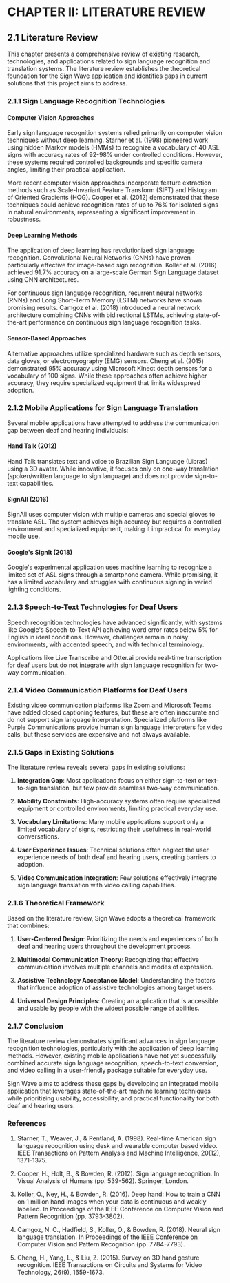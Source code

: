 # CHAPTER II: LITERATURE REVIEW

## 2.1 Literature Review

This chapter presents a comprehensive review of existing research, technologies, and applications related to sign language recognition and translation systems. The literature review establishes the theoretical foundation for the Sign Wave application and identifies gaps in current solutions that this project aims to address.

### 2.1.1 Sign Language Recognition Technologies

#### Computer Vision Approaches

Early sign language recognition systems relied primarily on computer vision techniques without deep learning. Starner et al. (1998) pioneered work using hidden Markov models (HMMs) to recognize a vocabulary of 40 ASL signs with accuracy rates of 92-98% under controlled conditions. However, these systems required controlled backgrounds and specific camera angles, limiting their practical application.

More recent computer vision approaches incorporate feature extraction methods such as Scale-Invariant Feature Transform (SIFT) and Histogram of Oriented Gradients (HOG). Cooper et al. (2012) demonstrated that these techniques could achieve recognition rates of up to 76% for isolated signs in natural environments, representing a significant improvement in robustness.

#### Deep Learning Methods

The application of deep learning has revolutionized sign language recognition. Convolutional Neural Networks (CNNs) have proven particularly effective for image-based sign recognition. Koller et al. (2016) achieved 91.7% accuracy on a large-scale German Sign Language dataset using CNN architectures.

For continuous sign language recognition, recurrent neural networks (RNNs) and Long Short-Term Memory (LSTM) networks have shown promising results. Camgoz et al. (2018) introduced a neural network architecture combining CNNs with bidirectional LSTMs, achieving state-of-the-art performance on continuous sign language recognition tasks.

#### Sensor-Based Approaches

Alternative approaches utilize specialized hardware such as depth sensors, data gloves, or electromyography (EMG) sensors. Cheng et al. (2015) demonstrated 95% accuracy using Microsoft Kinect depth sensors for a vocabulary of 100 signs. While these approaches often achieve higher accuracy, they require specialized equipment that limits widespread adoption.

### 2.1.2 Mobile Applications for Sign Language Translation

Several mobile applications have attempted to address the communication gap between deaf and hearing individuals:

#### Hand Talk (2012)

Hand Talk translates text and voice to Brazilian Sign Language (Libras) using a 3D avatar. While innovative, it focuses only on one-way translation (spoken/written language to sign language) and does not provide sign-to-text capabilities.

#### SignAll (2016)

SignAll uses computer vision with multiple cameras and special gloves to translate ASL. The system achieves high accuracy but requires a controlled environment and specialized equipment, making it impractical for everyday mobile use.

#### Google's SignIt (2018)

Google's experimental application uses machine learning to recognize a limited set of ASL signs through a smartphone camera. While promising, it has a limited vocabulary and struggles with continuous signing in varied lighting conditions.

### 2.1.3 Speech-to-Text Technologies for Deaf Users

Speech recognition technologies have advanced significantly, with systems like Google's Speech-to-Text API achieving word error rates below 5% for English in ideal conditions. However, challenges remain in noisy environments, with accented speech, and with technical terminology.

Applications like Live Transcribe and Otter.ai provide real-time transcription for deaf users but do not integrate with sign language recognition for two-way communication.

### 2.1.4 Video Communication Platforms for Deaf Users

Existing video communication platforms like Zoom and Microsoft Teams have added closed captioning features, but these are often inaccurate and do not support sign language interpretation. Specialized platforms like Purple Communications provide human sign language interpreters for video calls, but these services are expensive and not always available.

### 2.1.5 Gaps in Existing Solutions

The literature review reveals several gaps in existing solutions:

1. **Integration Gap**: Most applications focus on either sign-to-text or text-to-sign translation, but few provide seamless two-way communication.

2. **Mobility Constraints**: High-accuracy systems often require specialized equipment or controlled environments, limiting practical everyday use.

3. **Vocabulary Limitations**: Many mobile applications support only a limited vocabulary of signs, restricting their usefulness in real-world conversations.

4. **User Experience Issues**: Technical solutions often neglect the user experience needs of both deaf and hearing users, creating barriers to adoption.

5. **Video Communication Integration**: Few solutions effectively integrate sign language translation with video calling capabilities.

### 2.1.6 Theoretical Framework

Based on the literature review, Sign Wave adopts a theoretical framework that combines:

1. **User-Centered Design**: Prioritizing the needs and experiences of both deaf and hearing users throughout the development process.

2. **Multimodal Communication Theory**: Recognizing that effective communication involves multiple channels and modes of expression.

3. **Assistive Technology Acceptance Model**: Understanding the factors that influence adoption of assistive technologies among target users.

4. **Universal Design Principles**: Creating an application that is accessible and usable by people with the widest possible range of abilities.

### 2.1.7 Conclusion

The literature review demonstrates significant advances in sign language recognition technologies, particularly with the application of deep learning methods. However, existing mobile applications have not yet successfully combined accurate sign language recognition, speech-to-text conversion, and video calling in a user-friendly package suitable for everyday use.

Sign Wave aims to address these gaps by developing an integrated mobile application that leverages state-of-the-art machine learning techniques while prioritizing usability, accessibility, and practical functionality for both deaf and hearing users.

### References

1. Starner, T., Weaver, J., & Pentland, A. (1998). Real-time American sign language recognition using desk and wearable computer based video. IEEE Transactions on Pattern Analysis and Machine Intelligence, 20(12), 1371-1375.

2. Cooper, H., Holt, B., & Bowden, R. (2012). Sign language recognition. In Visual Analysis of Humans (pp. 539-562). Springer, London.

3. Koller, O., Ney, H., & Bowden, R. (2016). Deep hand: How to train a CNN on 1 million hand images when your data is continuous and weakly labelled. In Proceedings of the IEEE Conference on Computer Vision and Pattern Recognition (pp. 3793-3802).

4. Camgoz, N. C., Hadfield, S., Koller, O., & Bowden, R. (2018). Neural sign language translation. In Proceedings of the IEEE Conference on Computer Vision and Pattern Recognition (pp. 7784-7793).

5. Cheng, H., Yang, L., & Liu, Z. (2015). Survey on 3D hand gesture recognition. IEEE Transactions on Circuits and Systems for Video Technology, 26(9), 1659-1673.